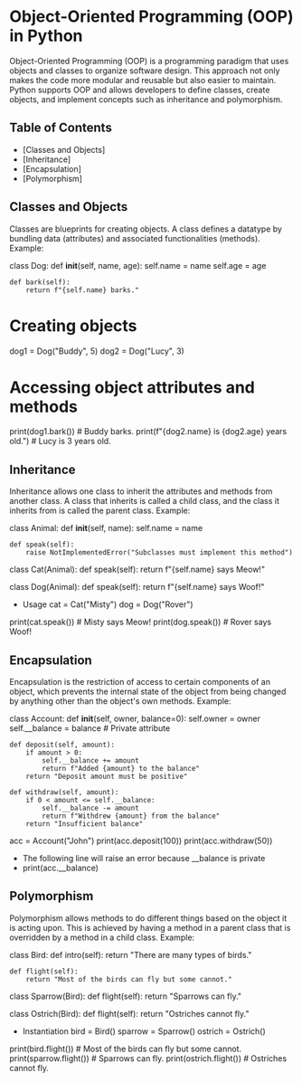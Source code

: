 # Object-Oriented Programming (OOP) in Python

Object-Oriented Programming (OOP) is a programming paradigm that uses objects and classes to organize software design. This approach not only makes the code more modular and reusable but also easier to maintain. Python supports OOP and allows developers to define classes, create objects, and implement concepts such as inheritance and polymorphism.

## Table of Contents
- [Classes and Objects]
- [Inheritance]
- [Encapsulation]
- [Polymorphism]

## Classes and Objects

Classes are blueprints for creating objects. A class defines a datatype by bundling data (attributes) and associated functionalities (methods).
Example:

class Dog:
    def __init__(self, name, age):
        self.name = name
        self.age = age

    def bark(self):
        return f"{self.name} barks."

# Creating objects
dog1 = Dog("Buddy", 5)
dog2 = Dog("Lucy", 3)

# Accessing object attributes and methods
print(dog1.bark())  # Buddy barks.
print(f"{dog2.name} is {dog2.age} years old.")  # Lucy is 3 years old.

## Inheritance

Inheritance allows one class to inherit the attributes and methods from another class. A class that inherits is called a child class, and the class it inherits from is called the parent class.
Example:

class Animal:
    def __init__(self, name):
        self.name = name

    def speak(self):
        raise NotImplementedError("Subclasses must implement this method")

class Cat(Animal):
    def speak(self):
        return f"{self.name} says Meow!"

class Dog(Animal):
    def speak(self):
        return f"{self.name} says Woof!"

- Usage
cat = Cat("Misty")
dog = Dog("Rover")

print(cat.speak())  # Misty says Meow!
print(dog.speak())  # Rover says Woof!

## Encapsulation

Encapsulation is the restriction of access to certain components of an object, which prevents the internal state of the object from being changed by anything other than the object's own methods.
Example:

class Account:
    def __init__(self, owner, balance=0):
        self.owner = owner
        self.__balance = balance  # Private attribute

    def deposit(self, amount):
        if amount > 0:
            self.__balance += amount
            return f"Added {amount} to the balance"
        return "Deposit amount must be positive"

    def withdraw(self, amount):
        if 0 < amount <= self.__balance:
            self.__balance -= amount
            return f"Withdrew {amount} from the balance"
        return "Insufficient balance"

acc = Account("John")
print(acc.deposit(100))
print(acc.withdraw(50))
- The following line will raise an error because __balance is private
- print(acc.__balance)

## Polymorphism

Polymorphism allows methods to do different things based on the object it is acting upon. This is achieved by having a method in a parent class that is overridden by a method in a child class.
Example:

class Bird:
    def intro(self):
        return "There are many types of birds."

    def flight(self):
        return "Most of the birds can fly but some cannot."

class Sparrow(Bird):
    def flight(self):
        return "Sparrows can fly."

class Ostrich(Bird):
    def flight(self):
        return "Ostriches cannot fly."

- Instantiation
bird = Bird()
sparrow = Sparrow()
ostrich = Ostrich()

print(bird.flight())  # Most of the birds can fly but some cannot.
print(sparrow.flight())  # Sparrows can fly.
print(ostrich.flight())  # Ostriches cannot fly.
